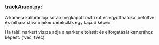 ### trackAruco.py:

A kamera kalibrációja során megkapott mátrixot és együtthatókat betöltve és
felhasználva marker detektálás egy kapott képen.

Ha talál markert vissza adja a marker eltolását és elforgatását kamerához képest. (rvec, tvec)
